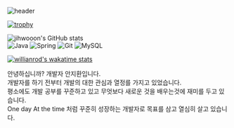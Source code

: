 ![header](https://capsule-render.vercel.app/api?type=waving&color=auto&height=300&section=header&text=Jihwan%20GitHub&fontSize=90&animation=fadeIn&fontAlignY=38&desc=Just%20Do%20It!&descAlignY=51&descAlign=62)


[![trophy](https://github-profile-trophy.vercel.app/?username=jihwooon&column=4&no-frame=true)](https://github.com/ryo-ma/github-profile-trophy)

![jihwooon's GitHub stats](https://github-readme-stats.vercel.app/api?username=jihwooon&show_icons=true&theme=dark)  
![Java](https://img.shields.io/badge/java-%23ED8B00.svg?style=for-the-badge&logo=java&logoColor=white)
![Spring](https://img.shields.io/badge/spring-%236DB33F.svg?style=for-the-badge&logo=spring&logoColor=white)
![Git](https://img.shields.io/badge/git-%23F05033.svg?style=for-the-badge&logo=git&logoColor=white)
![MySQL](https://img.shields.io/badge/mysql-%2300f.svg?style=for-the-badge&logo=mysql&logoColor=white)

[![willianrod's wakatime stats](https://github-readme-stats.vercel.app/api/wakatime?username=jihwanahn)](https://github.com/anuraghazra/github-readme-stats)

안녕하십니까? 개발자 안지환입니다.  
개발자를 하기 전부터 개발의 대한 관심과 열정를 가지고 있었습니다.  
평소에도 개발 공부를 꾸준하고 있고 무엇보다 새로운 것을 배우는것에 재미를 두고 있습니다.  
One day At the time 처럼 꾸준히 성장하는 개발자로 목표를 삼고 열심히 살고 있습니다.
